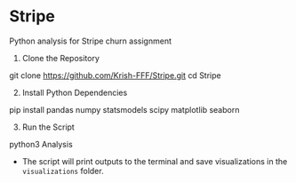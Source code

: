 # Stripe
Python analysis for Stripe churn assignment

1. Clone the Repository

git clone https://github.com/Krish-FFF/Stripe.git
cd Stripe

2. Install Python Dependencies

pip install pandas numpy statsmodels scipy matplotlib seaborn

3. Run the Script

python3 Analysis

- The script will print outputs to the terminal and save visualizations in the `visualizations` folder.
